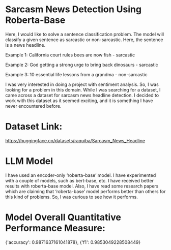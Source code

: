 # Sarcasm News Detection Using Roberta-Base

Here, I would like to solve a sentence classification problem. The model will classify a given sentence as sarcastic or non-sarcastic. Here, the sentence is a news headline.

Example 1: California court rules bees are now fish - sarcastic

Example 2: God getting a strong urge to bring back dinosaurs - sarcastic

Example 3: 10 essential life lessons from a grandma - non-sarcastic

I was very interested in doing a project with sentiment analysis. So, I was looking for a problem in this domain. While I was searching for a dataset, I came across a dataset for sarcasm news headline detection. I decided to work with this dataset as it seemed exciting, and it is something I have never encountered before.

# Dataset Link: 
https://huggingface.co/datasets/raquiba/Sarcasm_News_Headline

# LLM Model
I have used an encoder-only ‘roberta-base’ model. I have experimented with a couple of models, such as bert-base, etc. I have received better results with roberta-base model. Also, I have read some research papers which are claiming that ‘roberta-base’ model performs better than others for this kind of problems. So, I was curious to see how it performs.

# Model Overall Quantitative Performance Measure: 
{'accuracy': 0.9871637161041878}, {'f1': 0.9853049228508449}




